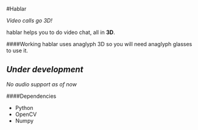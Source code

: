 #Hablar

*Video calls go 3D!*

hablar helps you to do video chat, all in **3D**.

####Working
hablar uses anaglyph 3D so you will need anaglyph glasses to use it.

*Under development*
------------------
*No audio support as of now*

####Dependencies
*	Python
*	OpenCV
* Numpy
